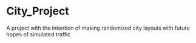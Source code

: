 # City_Project
A project with the intention of making randomized city layouts with future hopes of simulated traffic
